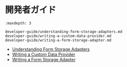 # 開発者ガイド

```{toctree}
:maxdepth: 3

developer-guide/understanding-form-storage-adapters.md
developer-guide/writing-a-custom-data-provider.md
developer-guide/writing-a-form-storage-adapter.md
```

- [Understanding Form Storage Adapters](./developer-guide/understanding-form-storage-adapters.md)
- [Writing a Custom Data Provider](./developer-guide/writing-a-custom-data-provider.md)
- [Writing a Form Storage Adapter](./developer-guide/writing-a-form-storage-adapter.md)
